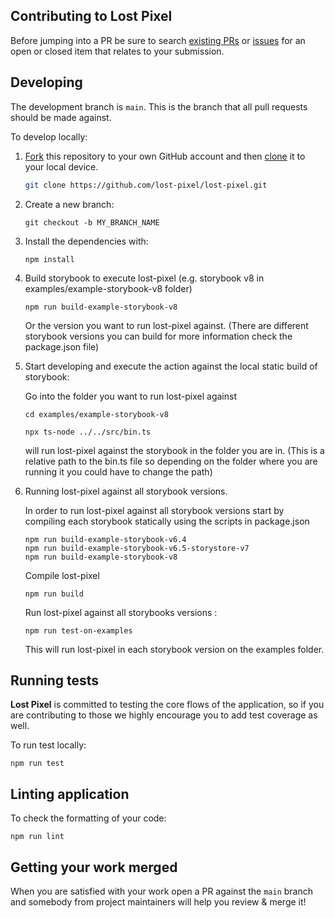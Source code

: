 ## Contributing to Lost Pixel

Before jumping into a PR be sure to search [existing PRs](https://github.com/lost-pixel/lost-pixel/pulls) or [issues](https://github.com/lost-pixel/lost-pixel/issues) for an open or closed item that relates to your submission.

## Developing

The development branch is `main`. This is the branch that all pull requests should be made against.

To develop locally:

1. [Fork](https://help.github.com/articles/fork-a-repo/) this repository to your
   own GitHub account and then
   [clone](https://help.github.com/articles/cloning-a-repository/) it to your local device.

   ```sh
   git clone https://github.com/lost-pixel/lost-pixel.git
   ```

2. Create a new branch:
   ```
   git checkout -b MY_BRANCH_NAME
   ```
3. Install the dependencies with:
   ```
   npm install
   ```
4. Build storybook to execute lost-pixel (e.g. storybook v8 in examples/example-storybook-v8 folder)

   ```
   npm run build-example-storybook-v8
   ```

   Or the version you want to run lost-pixel against. (There are different storybook versions you can build for more information check the package.json file)

5. Start developing and execute the action against the local static build of storybook:

   Go into the folder you want to run lost-pixel against

   ```
   cd examples/example-storybook-v8
   ```

   ```
   npx ts-node ../../src/bin.ts
   ```

   will run lost-pixel against the storybook in the folder you are in. (This is a relative path to the bin.ts file so depending on the folder where you are running it you could have to change the path)

6. Running lost-pixel against all storybook versions.

   In order to run lost-pixel against all storybook versions start by compiling each storybook statically using the scripts in package.json

   ```
   npm run build-example-storybook-v6.4
   npm run build-example-storybook-v6.5-storystore-v7
   npm run build-example-storybook-v8
   ```

   Compile lost-pixel

   ```
   npm run build
   ```

   Run lost-pixel against all storybooks versions :

   ```
   npm run test-on-examples
   ```

   This will run lost-pixel in each storybook version on the examples folder.

## Running tests

**Lost Pixel** is committed to testing the core flows of the application, so if you are contributing to those we highly encourage you to add test coverage as well.

To run test locally:

```
npm run test
```

## Linting application

To check the formatting of your code:

```
npm run lint
```

## Getting your work merged

When you are satisfied with your work open a PR against the `main` branch and somebody from project maintainers will help you review & merge it!

